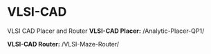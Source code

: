 # VLSI-CAD
VLSI CAD Placer and Router
**VLSI-CAD Placer:** /Analytic-Placer-QP1/

**VLSI-CAD Router:** /VLSI-Maze-Router/


